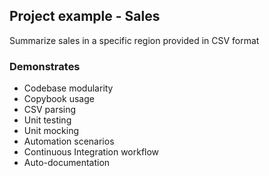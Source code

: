 ## Project example - Sales
Summarize sales in a specific region provided in CSV format

### Demonstrates
- Codebase modularity
- Copybook usage
- CSV parsing
- Unit testing
- Unit mocking
- Automation scenarios
- Continuous Integration workflow
- Auto-documentation
